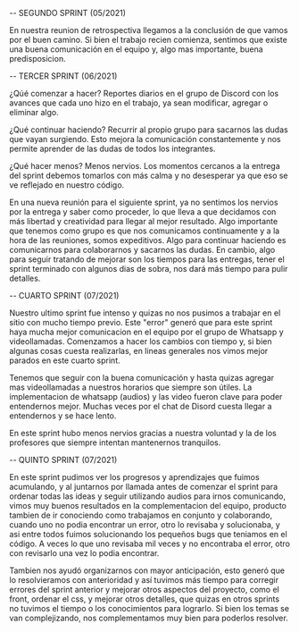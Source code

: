
-- SEGUNDO SPRINT (05/2021)

En nuestra reunion de retrospectiva llegamos a la conclusión de que vamos por el buen camino. Si bien el trabajo recien comienza, sentimos que existe una buena comunicación en el equipo y, algo mas importante, buena predisposicion.

-- TERCER SPRINT (06/2021)

¿Qúé comenzar a hacer?
Reportes diarios en el grupo de Discord con los avances que cada uno hizo en el trabajo, ya sean modificar, agregar o eliminar algo.

¿Qué continuar haciendo?
Recurrir al propio grupo para sacarnos las dudas que vayan surgiendo. Esto mejora la comunicación constantemente y nos permite aprender de las dudas de todos los integrantes.

¿Qué hacer menos?
Menos nervios. Los momentos cercanos a la entrega del sprint debemos tomarlos con más calma y no desesperar ya que eso se ve reflejado en nuestro código.

En una nueva reunión para el siguiente sprint, ya no sentimos los nervios por la entrega y saber como proceder, lo que lleva a que decidamos con más libertad y creatividad para llegar al mejor resultado. Algo importante que tenemos como grupo es que nos comunicamos continuamente y a la hora de las reuniones, somos expeditivos. 
Algo para continuar haciendo es comunicarnos para colaborarnos y sacarnos las dudas. En cambio, algo para seguir tratando de mejorar son los tiempos para las entregas, tener el sprint terminado con algunos dias de sobra, nos dará más tiempo para pulir detalles.

-- CUARTO SPRINT (07/2021)

Nuestro ultimo sprint fue intenso y quizas no nos pusimos a trabajar en el sitio con mucho tiempo previo. Este "error" generó que para este sprint haya mucha mejor comunicacion en el equipo por el grupo de Whatsapp y videollamadas. Comenzamos a hacer los cambios con tiempo y, si bien algunas cosas cuesta realizarlas, en lineas generales nos vimos mejor parados en este cuarto sprint.

Tenemos que seguir con la buena comunicación y hasta quizas agregar mas videollamadas a nuestros horarios que siempre son útiles.
La implementacion de whatsapp (audios) y las video fueron clave para poder entendernos mejor. Muchas veces por el chat de Disord cuesta llegar a entendernos y se hace lento.

En este sprint hubo menos nervios gracias a nuestra voluntad y la de los profesores que siempre intentan mantenernos tranquilos.

-- QUINTO SPRINT (07/2021)

En este sprint pudimos ver los progresos y aprendizajes que fuimos acumulando, y al juntarnos por llamada antes de comenzar el sprint para ordenar todas las ideas y seguir utilizando audios para irnos comunicando, vimos muy buenos resultados en la complementacion del equipo, producto tambien de ir conociendo como trabajamos en conjunto y colaborando, cuando uno no podia encontrar un error, otro lo revisaba y solucionaba, y asi entre todos fuimos solucionando los pequeños bugs que teniamos en el código. A veces lo que uno revisaba mil veces y no encontraba el error, otro con revisarlo una vez lo podia encontrar.

Tambien nos ayudó organizarnos con mayor anticipación, esto generó que lo resolvieramos con anterioridad y así tuvimos más tiempo para corregir errores del sprint anterior y mejorar otros aspectos del proyecto, como el front, ordenar el css, y mejorar otros detalles, que quizas en otros sprints no tuvimos el tiempo o los conocimientos para lograrlo. Si bien los temas se van complejizando, nos complementamos muy bien para poderlos resolver.